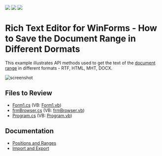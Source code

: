 <!-- default badges list -->
![](https://img.shields.io/endpoint?url=https://codecentral.devexpress.com/api/v1/VersionRange/128611149/16.1.4%2B)
[![](https://img.shields.io/badge/Open_in_DevExpress_Support_Center-FF7200?style=flat-square&logo=DevExpress&logoColor=white)](https://supportcenter.devexpress.com/ticket/details/E1604)
[![](https://img.shields.io/badge/📖_How_to_use_DevExpress_Examples-e9f6fc?style=flat-square)](https://docs.devexpress.com/GeneralInformation/403183)
<!-- default badges end -->

# Rich Text Editor for WinForms - How to Save the Document Range in Different Dormats

This example illustrates API methods used to get the text of the [document range](https://docs.devexpress.com/WindowsForms/6979) in different formats - RTF, HTML, MHT, DOCX.

![screenshot](./images/screenshot.png)

## Files to Review

* [Form1.cs](./CS/GetTextMethodsExample/Form1.cs) (VB: [Form1.vb](./VB/GetTextMethodsExample/Form1.vb))
* [frmBrowser.cs](./CS/GetTextMethodsExample/frmBrowser.cs) (VB: [frmBrowser.vb](./VB/GetTextMethodsExample/frmBrowser.vb))
* [Program.cs](./CS/GetTextMethodsExample/Program.cs) (VB: [Program.vb](./VB/GetTextMethodsExample/Program.vb))

## Documentation

* [Positions and Ranges](https://docs.devexpress.com/WindowsForms/6979)
* [Import and Export](https://docs.devexpress.com/WindowsForms/9333)


